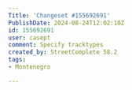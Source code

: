 ```yaml
---
Title: 'Changeset #155692691'
PublishDate: 2024-08-24T12:02:10Z
id: 155692691
user: casept
comment: Specify tracktypes
created_by: StreetComplete 58.2
tags:
- Montenegro

---
```

